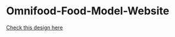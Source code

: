 # Omnifood-Food-Model-Website
[Check this design here](https://hashbp.github.io/Omnifood-Food-Model-Website/)
